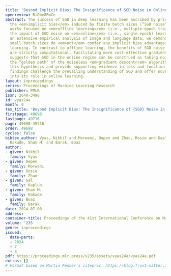 ```yaml
---
title: 'Beyond Implicit Bias: The Insignificance of SGD Noise in Online Learning'
openreview: RiQbe8RwCe
abstract: The success of SGD in deep learning has been ascribed by prior works to
  the <em>implicit bias</em> induced by finite batch sizes (”SGD noise”). While prior
  works focused on <em>offline learning</em> (i.e., multiple-epoch training), we study
  the impact of SGD noise on <em>online</em> (i.e., single epoch) learning. Through
  an extensive empirical analysis of image and language data, we demonstrate that
  small batch sizes do <em>not</em> confer any implicit bias advantages in online
  learning. In contrast to offline learning, the benefits of SGD noise in online learning
  are strictly computational, facilitating more cost-effective gradient steps. This
  suggests that SGD in the online regime can be construed as taking noisy steps along
  the ”golden path” of the noiseless <em>gradient descent</em> algorithm. We study
  this hypothesis and provide supporting evidence in loss and function space. Our
  findings challenge the prevailing understanding of SGD and offer novel insights
  into its role in online learning.
layout: inproceedings
series: Proceedings of Machine Learning Research
publisher: PMLR
issn: 2640-3498
id: vyas24a
month: 0
tex_title: 'Beyond Implicit Bias: The Insignificance of {SGD} Noise in Online Learning'
firstpage: 49698
lastpage: 49716
page: 49698-49716
order: 49698
cycles: false
bibtex_author: Vyas, Nikhil and Morwani, Depen and Zhao, Rosie and Kaplun, Gal and
  Kakade, Sham M. and Barak, Boaz
author:
- given: Nikhil
  family: Vyas
- given: Depen
  family: Morwani
- given: Rosie
  family: Zhao
- given: Gal
  family: Kaplun
- given: Sham M.
  family: Kakade
- given: Boaz
  family: Barak
date: 2024-07-08
address:
container-title: Proceedings of the 41st International Conference on Machine Learning
volume: '235'
genre: inproceedings
issued:
  date-parts:
  - 2024
  - 7
  - 8
pdf: https://proceedings.mlr.press/v235/assets/vyas24a/vyas24a.pdf
extras: []
# Format based on Martin Fenner's citeproc: https://blog.front-matter.io/posts/citeproc-yaml-for-bibliographies/
---
```

